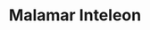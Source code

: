 ---
title: Malamar Inteleon
layout: deck
era: 2022
description: 12th Place EUIC 2022, Frankfurt - Charlie Merryweather (&amp; more)
links:
  - href: https://limitlesstcg.com/decks/list/4712
    title: Limitless Page
cards:
  pokemon:
    - name: Inkay
      set: CRE
      number: 69
      quantity: 4
    - name: Malamar
      set: CRE
      number: 70
      quantity: 4
    - name: Sobble
      set: CRE
      number: 41
      quantity: 4
    - name: Drizzile
      set: SSH
      number: 56
      quantity: 3
    - name: Inteleon
      set: SSH
      number: 58
      quantity: 1
    - name: Inteleon
      set: CRE
      number: 43
      quantity: 1
    - name: Remoraid
      set: BST
      number: 36
      quantity: 2
    - name: Octillery
      set: BST
      number: 37
      quantity: 2
  trainers:
    - name: Cynthia's Ambition
      set: BRS
      number: 138
      quantity: 4
    - name: Korrina's Focus
      set: BST
      number: 128
      quantity: 4
    - name: Brawly
      set: CRE
      number: 131
      quantity: 4
    - name: Evolution Incense
      set: SSH
      number: 163
      quantity: 4
    - name: Level Ball
      set: BST
      number: 129
      quantity: 4
    - name: Fog Crystal
      set: CRE
      number: 140
      quantity: 4
    - name: Scoop Up Net
      set: RCL
      number: 165
      quantity: 4
    - name: Rescue Carrier
      set: EVS
      number: 154
      quantity: 2
    - name: Ordinary Rod
      set: SSH
      number: 171
      quantity: 1
    - name: Escape Rope
      set: BST
      number: 125
      quantity: 1
    - name: Tower of Waters
      set: BST
      number: 138
      quantity: 1
  energy:
    - name: Spiral Energy
      set: CRE
      number: 159
      quantity: 4
    - name: Psychic Energy
      set: Energy
      number: 49
      quantity: 2
---